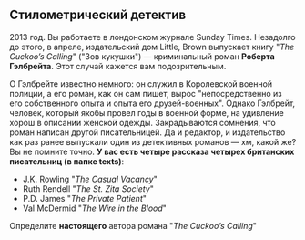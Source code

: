## Стилометрический детектив ##

2013 год. Вы работаете в лондонском журнале Sunday Times. Незадолго до этого, в апреле, издательский дом Little, Brown выпускает книгу "*The Cuckoo’s Calling*" ("Зов кукушки") — криминальный роман **Роберта Гэлбрейта**. Этот случай кажется вам подозрительным. 

О Гэлбрейте известно немного: он служил в Королевской военной полиции, а его роман, как он сам пишет, вырос "непосредственно из его собственного опыта и опыта его друзей-военных". Однако Гэлбрейт, человек, который якобы провел годы в военной форме, на удивление хорош в описании женской одежды. Закрадываются сомнения, что роман написан другой писательницей. Да и редактор, и издательство как раз ранее выпускали один из детективных романов — хм, какой же? Вы не помните точно. **У вас есть четыре рассказа четырех британских писательниц (в папке texts)**: 

* J.K. Rowling "*The Casual Vacancy*" 
* Ruth Rendell "*The St. Zita Society*"
* P.D. James "*The Private Patient*"
* Val McDermid "*The Wire in the Blood*"

Определите **настоящего** автора романа "*The Cuckoo’s Calling*"
